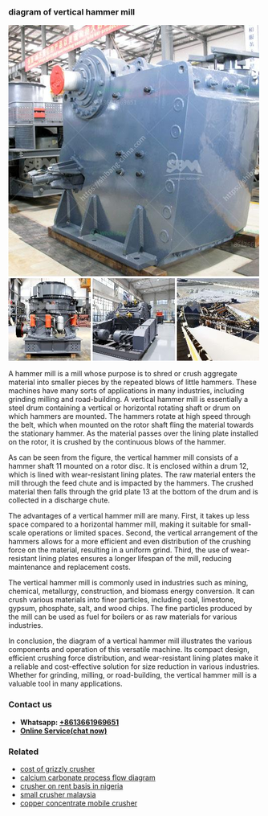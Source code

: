 <h3>diagram of vertical hammer mill</h3><img src='1702953179.jpg' alt=''><p>A hammer mill is a mill whose purpose is to shred or crush aggregate material into smaller pieces by the repeated blows of little hammers. These machines have many sorts of applications in many industries, including grinding milling and road-building. A vertical hammer mill is essentially a steel drum containing a vertical or horizontal rotating shaft or drum on which hammers are mounted. The hammers rotate at high speed through the belt, which when mounted on the rotor shaft fling the material towards the stationary hammer. As the material passes over the lining plate installed on the rotor, it is crushed by the continuous blows of the hammer.</p><p>As can be seen from the figure, the vertical hammer mill consists of a hammer shaft 11 mounted on a rotor disc. It is enclosed within a drum 12, which is lined with wear-resistant lining plates. The raw material enters the mill through the feed chute and is impacted by the hammers. The crushed material then falls through the grid plate 13 at the bottom of the drum and is collected in a discharge chute.</p><p>The advantages of a vertical hammer mill are many. First, it takes up less space compared to a horizontal hammer mill, making it suitable for small-scale operations or limited spaces. Second, the vertical arrangement of the hammers allows for a more efficient and even distribution of the crushing force on the material, resulting in a uniform grind. Third, the use of wear-resistant lining plates ensures a longer lifespan of the mill, reducing maintenance and replacement costs.</p><p>The vertical hammer mill is commonly used in industries such as mining, chemical, metallurgy, construction, and biomass energy conversion. It can crush various materials into finer particles, including coal, limestone, gypsum, phosphate, salt, and wood chips. The fine particles produced by the mill can be used as fuel for boilers or as raw materials for various industries.</p><p>In conclusion, the diagram of a vertical hammer mill illustrates the various components and operation of this versatile machine. Its compact design, efficient crushing force distribution, and wear-resistant lining plates make it a reliable and cost-effective solution for size reduction in various industries. Whether for grinding, milling, or road-building, the vertical hammer mill is a valuable tool in many applications.</p><h3>Contact us</h3><ul><li><strong>Whatsapp:&nbsp;<a href="https://wa.me/8613661969651">+8613661969651</a></strong></li><li><a href="https://swt.shibang-china.com/?git&amp;zhl&amp;diagram of vertical hammer mill"><strong>Online Service(chat now)</strong></a></li></ul><h3>Related</h3><ul><li><a href='cost of grizzly crusher.md'>cost of grizzly crusher</a></li><li><a href='calcium carbonate process flow diagram.md'>calcium carbonate process flow diagram</a></li><li><a href='crusher on rent basis in nigeria.md'>crusher on rent basis in nigeria</a></li><li><a href='small crusher malaysia.md'>small crusher malaysia</a></li><li><a href='copper concentrate mobile crusher.md'>copper concentrate mobile crusher</a></li></ul>